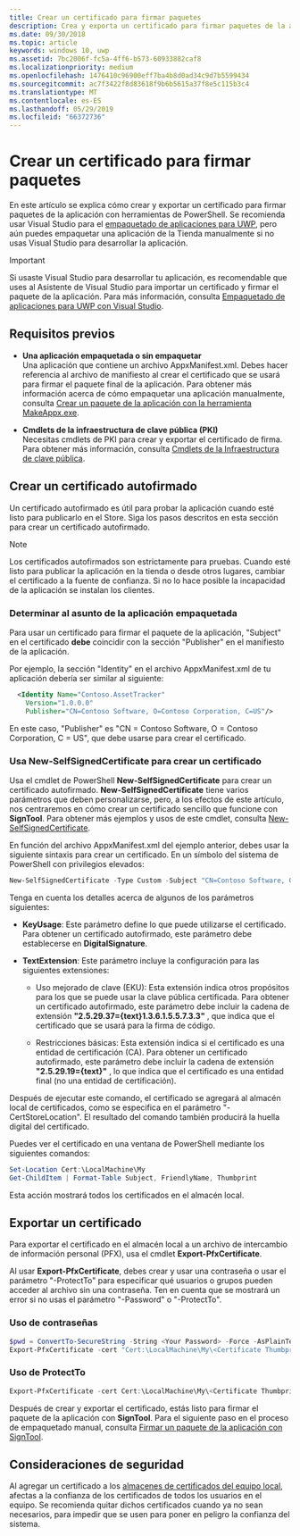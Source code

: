 ```yaml
---
title: Crear un certificado para firmar paquetes
description: Crea y exporta un certificado para firmar paquetes de la aplicación con herramientas de PowerShell.
ms.date: 09/30/2018
ms.topic: article
keywords: windows 10, uwp
ms.assetid: 7bc2006f-fc5a-4ff6-b573-60933882caf8
ms.localizationpriority: medium
ms.openlocfilehash: 1476410c96900eff7ba4b8d0ad34c9d7b5599434
ms.sourcegitcommit: ac7f3422f8d83618f9b6b5615a37f8e5c115b3c4
ms.translationtype: MT
ms.contentlocale: es-ES
ms.lasthandoff: 05/29/2019
ms.locfileid: "66372736"
---
```

# <a name="create-a-certificate-for-package-signing"></a>Crear un certificado para firmar paquetes


En este artículo se explica cómo crear y exportar un certificado para firmar paquetes de la aplicación con herramientas de PowerShell. Se recomienda usar Visual Studio para el [empaquetado de aplicaciones para UWP](https://docs.microsoft.com/windows/uwp/packaging/packaging-uwp-apps), pero aún puedes empaquetar una aplicación de la Tienda manualmente si no usas Visual Studio para desarrollar la aplicación.

> [!IMPORTANT] 
> Si usaste Visual Studio para desarrollar tu aplicación, es recomendable que uses al Asistente de Visual Studio para importar un certificado y firmar el paquete de la aplicación. Para más información, consulta [Empaquetado de aplicaciones para UWP con Visual Studio](https://docs.microsoft.com/windows/uwp/packaging/packaging-uwp-apps).

## <a name="prerequisites"></a>Requisitos previos

- **Una aplicación empaquetada o sin empaquetar**  
Una aplicación que contiene un archivo AppxManifest.xml. Debes hacer referencia al archivo de manifiesto al crear el certificado que se usará para firmar el paquete final de la aplicación. Para obtener más información acerca de cómo empaquetar una aplicación manualmente, consulta [Crear un paquete de la aplicación con la herramienta MakeAppx.exe](https://docs.microsoft.com/windows/uwp/packaging/create-app-package-with-makeappx-tool).

- **Cmdlets de la infraestructura de clave pública (PKI)**  
Necesitas cmdlets de PKI para crear y exportar el certificado de firma. Para obtener más información, consulta [Cmdlets de la Infraestructura de clave pública](https://docs.microsoft.com/powershell/module/pkiclient/).

## <a name="create-a-self-signed-certificate"></a>Crear un certificado autofirmado

Un certificado autofirmado es útil para probar la aplicación cuando esté listo para publicarlo en el Store. Siga los pasos descritos en esta sección para crear un certificado autofirmado.

> [!NOTE]
> Los certificados autofirmados son estrictamente para pruebas. Cuando esté listo para publicar la aplicación en la tienda o desde otros lugares, cambiar el certificado a la fuente de confianza. Si no lo hace posible la incapacidad de la aplicación se instalan los clientes.

### <a name="determine-the-subject-of-your-packaged-app"></a>Determinar al asunto de la aplicación empaquetada  

Para usar un certificado para firmar el paquete de la aplicación, "Subject" en el certificado **debe** coincidir con la sección "Publisher" en el manifiesto de la aplicación.

Por ejemplo, la sección "Identity" en el archivo AppxManifest.xml de tu aplicación debería ser similar al siguiente:

```xml
  <Identity Name="Contoso.AssetTracker" 
    Version="1.0.0.0" 
    Publisher="CN=Contoso Software, O=Contoso Corporation, C=US"/>
```

En este caso, "Publisher" es "CN = Contoso Software, O = Contoso Corporation, C = US", que debe usarse para crear el certificado.

### <a name="use-new-selfsignedcertificate-to-create-a-certificate"></a>Usa **New-SelfSignedCertificate** para crear un certificado

Usa el cmdlet de PowerShell **New-SelfSignedCertificate** para crear un certificado autofirmado. **New-SelfSignedCertificate** tiene varios parámetros que deben personalizarse, pero, a los efectos de este artículo, nos centraremos en cómo crear un certificado sencillo que funcione con **SignTool**. Para obtener más ejemplos y usos de este cmdlet, consulta [New-SelfSignedCertificate](https://docs.microsoft.com/powershell/module/pkiclient/New-SelfSignedCertificate).

En función del archivo AppxManifest.xml del ejemplo anterior, debes usar la siguiente sintaxis para crear un certificado. En un símbolo del sistema de PowerShell con privilegios elevados:

```powershell
New-SelfSignedCertificate -Type Custom -Subject "CN=Contoso Software, O=Contoso Corporation, C=US" -KeyUsage DigitalSignature -FriendlyName "Your friendly name goes here" -CertStoreLocation "Cert:\LocalMachine\My" -TextExtension @("2.5.29.37={text}1.3.6.1.5.5.7.3.3", "2.5.29.19={text}")
```

Tenga en cuenta los detalles acerca de algunos de los parámetros siguientes:

- **KeyUsage**: Este parámetro define lo que puede utilizarse el certificado. Para obtener un certificado autofirmado, este parámetro debe establecerse en **DigitalSignature**.

- **TextExtension**: Este parámetro incluye la configuración para las siguientes extensiones:

  - Uso mejorado de clave (EKU): Esta extensión indica otros propósitos para los que se puede usar la clave pública certificada. Para obtener un certificado autofirmado, este parámetro debe incluir la cadena de extensión **"2.5.29.37={text}1.3.6.1.5.5.7.3.3"** , que indica que el certificado que se usará para la firma de código.

  - Restricciones básicas: Esta extensión indica si el certificado es una entidad de certificación (CA). Para obtener un certificado autofirmado, este parámetro debe incluir la cadena de extensión **"2.5.29.19={text}"** , lo que indica que el certificado es una entidad final (no una entidad de certificación).

Después de ejecutar este comando, el certificado se agregará al almacén local de certificados, como se especifica en el parámetro "-CertStoreLocation". El resultado del comando también producirá la huella digital del certificado.  

Puedes ver el certificado en una ventana de PowerShell mediante los siguientes comandos:

```powershell
Set-Location Cert:\LocalMachine\My
Get-ChildItem | Format-Table Subject, FriendlyName, Thumbprint
```

Esta acción mostrará todos los certificados en el almacén local.

## <a name="export-a-certificate"></a>Exportar un certificado 

Para exportar el certificado en el almacén local a un archivo de intercambio de información personal (PFX), usa el cmdlet **Export-PfxCertificate**.

Al usar **Export-PfxCertificate**, debes crear y usar una contraseña o usar el parámetro "-ProtectTo" para especificar qué usuarios o grupos pueden acceder al archivo sin una contraseña. Ten en cuenta que se mostrará un error si no usas el parámetro "-Password" o "-ProtectTo".

### <a name="password-usage"></a>Uso de contraseñas

```powershell
$pwd = ConvertTo-SecureString -String <Your Password> -Force -AsPlainText 
Export-PfxCertificate -cert "Cert:\LocalMachine\My\<Certificate Thumbprint>" -FilePath <FilePath>.pfx -Password $pwd
```

### <a name="protectto-usage"></a>Uso de ProtectTo

```powershell
Export-PfxCertificate -cert Cert:\LocalMachine\My\<Certificate Thumbprint> -FilePath <FilePath>.pfx -ProtectTo <Username or group name>
```

Después de crear y exportar el certificado, estás listo para firmar el paquete de la aplicación con **SignTool**. Para el siguiente paso en el proceso de empaquetado manual, consulta [Firmar un paquete de la aplicación con SignTool](https://docs.microsoft.com/windows/uwp/packaging/sign-app-package-using-signtool).

## <a name="security-considerations"></a>Consideraciones de seguridad

Al agregar un certificado a los [almacenes de certificados del equipo local](https://docs.microsoft.com/windows-hardware/drivers/install/local-machine-and-current-user-certificate-stores), afectas a la confianza de los certificados de todos los usuarios en el equipo. Se recomienda quitar dichos certificados cuando ya no sean necesarios, para impedir que se usen para poner en peligro la confianza del sistema.
